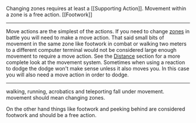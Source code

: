 Changing zones requires at least a [[Supporting Action]]. Movement within a zone is a free action. [[Footwork]]

---

Move actions are the simplest of the actions. If you need to change [zones](#zones) in battle you will need to make a move action. That said small bits of movement in the same zone like footwork in combat or walking two meters to a different computer terminal would not be considered large enough movement to require a move action. See the [Distance](#distance) section for a more complete look at the movement system. Sometimes when using a reaction to dodge the dodge won't make sense unless it also moves you. In this case you will also need a move action in order to dodge.

---

walking, running, acrobatics and teleporting fall under movement. movement should mean changing zones.

On the other hand things like footwork and peeking behind are considered footwork and should be a free action.
